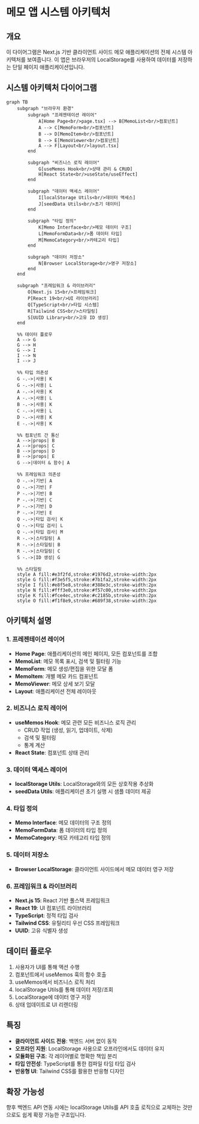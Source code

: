 # 메모 앱 시스템 아키텍처

## 개요

이 다이어그램은 Next.js 기반 클라이언트 사이드 메모 애플리케이션의 전체 시스템 아키텍처를 보여줍니다. 이 앱은 브라우저의 LocalStorage를 사용하여 데이터를 저장하는 단일 페이지 애플리케이션입니다.

## 시스템 아키텍처 다이어그램

```mermaid
graph TB
    subgraph "브라우저 환경"
        subgraph "프레젠테이션 레이어"
            A[Home Page<br/>page.tsx] --> B[MemoList<br/>컴포넌트]
            A --> C[MemoForm<br/>컴포넌트]
            B --> D[MemoItem<br/>컴포넌트]
            B --> E[MemoViewer<br/>컴포넌트]
            A --> F[Layout<br/>layout.tsx]
        end

        subgraph "비즈니스 로직 레이어"
            G[useMemos Hook<br/>상태 관리 & CRUD]
            H[React State<br/>useState/useEffect]
        end

        subgraph "데이터 액세스 레이어"
            I[localStorage Utils<br/>데이터 액세스]
            J[seedData Utils<br/>초기 데이터]
        end

        subgraph "타입 정의"
            K[Memo Interface<br/>메모 데이터 구조]
            L[MemoFormData<br/>폼 데이터 타입]
            M[MemoCategory<br/>카테고리 타입]
        end

        subgraph "데이터 저장소"
            N[Browser LocalStorage<br/>영구 저장소]
        end
    end

    subgraph "프레임워크 & 라이브러리"
        O[Next.js 15<br/>프레임워크]
        P[React 19<br/>UI 라이브러리]
        Q[TypeScript<br/>타입 시스템]
        R[Tailwind CSS<br/>스타일링]
        S[UUID Library<br/>고유 ID 생성]
    end

    %% 데이터 플로우
    A --> G
    G --> H
    G --> I
    I --> N
    I --> J

    %% 타입 의존성
    G -.->|사용| K
    G -.->|사용| L
    A -.->|사용| K
    A -.->|사용| L
    B -.->|사용| K
    C -.->|사용| L
    D -.->|사용| K
    E -.->|사용| K

    %% 컴포넌트 간 통신
    A -->|props| B
    A -->|props| C
    B -->|props| D
    B -->|props| E
    G -->|데이터 & 함수| A

    %% 프레임워크 의존성
    O -.->|기반| A
    O -.->|기반| F
    P -.->|기반| B
    P -.->|기반| C
    P -.->|기반| D
    P -.->|기반| E
    Q -.->|타입 검사| K
    Q -.->|타입 검사| L
    Q -.->|타입 검사| M
    R -.->|스타일링| A
    R -.->|스타일링| B
    R -.->|스타일링| C
    S -.->|ID 생성| G

    %% 스타일링
    style A fill:#e3f2fd,stroke:#1976d2,stroke-width:2px
    style G fill:#f3e5f5,stroke:#7b1fa2,stroke-width:2px
    style I fill:#e8f5e8,stroke:#388e3c,stroke-width:2px
    style N fill:#fff3e0,stroke:#f57c00,stroke-width:2px
    style K fill:#fce4ec,stroke:#c2185b,stroke-width:2px
    style O fill:#f1f8e9,stroke:#689f38,stroke-width:2px
```

## 아키텍처 설명

### 1. 프레젠테이션 레이어
- **Home Page**: 애플리케이션의 메인 페이지, 모든 컴포넌트를 조합
- **MemoList**: 메모 목록 표시, 검색 및 필터링 기능
- **MemoForm**: 메모 생성/편집을 위한 모달 폼
- **MemoItem**: 개별 메모 카드 컴포넌트
- **MemoViewer**: 메모 상세 보기 모달
- **Layout**: 애플리케이션 전체 레이아웃

### 2. 비즈니스 로직 레이어
- **useMemos Hook**: 메모 관련 모든 비즈니스 로직 관리
  - CRUD 작업 (생성, 읽기, 업데이트, 삭제)
  - 검색 및 필터링
  - 통계 계산
- **React State**: 컴포넌트 상태 관리

### 3. 데이터 액세스 레이어
- **localStorage Utils**: LocalStorage와의 모든 상호작용 추상화
- **seedData Utils**: 애플리케이션 초기 실행 시 샘플 데이터 제공

### 4. 타입 정의
- **Memo Interface**: 메모 데이터의 구조 정의
- **MemoFormData**: 폼 데이터의 타입 정의
- **MemoCategory**: 메모 카테고리 타입 정의

### 5. 데이터 저장소
- **Browser LocalStorage**: 클라이언트 사이드에서 메모 데이터 영구 저장

### 6. 프레임워크 & 라이브러리
- **Next.js 15**: React 기반 풀스택 프레임워크
- **React 19**: UI 컴포넌트 라이브러리
- **TypeScript**: 정적 타입 검사
- **Tailwind CSS**: 유틸리티 우선 CSS 프레임워크
- **UUID**: 고유 식별자 생성

## 데이터 플로우

1. 사용자가 UI를 통해 액션 수행
2. 컴포넌트에서 useMemos 훅의 함수 호출
3. useMemos에서 비즈니스 로직 처리
4. localStorage Utils를 통해 데이터 저장/조회
5. LocalStorage에 데이터 영구 저장
6. 상태 업데이트로 UI 리렌더링

## 특징

- **클라이언트 사이드 전용**: 백엔드 서버 없이 동작
- **오프라인 지원**: LocalStorage 사용으로 오프라인에서도 데이터 유지
- **모듈화된 구조**: 각 레이어별로 명확한 책임 분리
- **타입 안전성**: TypeScript를 통한 컴파일 타임 타입 검사
- **반응형 UI**: Tailwind CSS를 활용한 반응형 디자인

## 확장 가능성

향후 백엔드 API 연동 시에는 localStorage Utils를 API 호출 로직으로 교체하는 것만으로도 쉽게 확장 가능한 구조입니다.